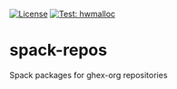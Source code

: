 [![License](https://img.shields.io/badge/License-BSD%203--Clause-blue.svg)](https://opensource.org/licenses/BSD-3-Clause)
[![Test: hwmalloc](https://github.com/ghex-org/spack-repos/actions/workflows/hwmalloc.yml/badge.svg)](https://github.com/ghex-org/spack-repos/actions/workflows/hwmalloc.yml)
# spack-repos
Spack packages for ghex-org repositories

